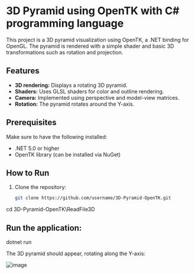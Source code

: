 # 3D Pyramid using OpenTK with C# programming language

This project is a 3D pyramid visualization using OpenTK, a .NET binding for OpenGL. The pyramid is rendered with a simple shader and basic 3D transformations such as rotation and projection.

## Features
- **3D rendering:** Displays a rotating 3D pyramid.
- **Shaders:** Uses GLSL shaders for color and outline rendering.
- **Camera:** Implemented using perspective and model-view matrices.
- **Rotation:** The pyramid rotates around the Y-axis.

## Prerequisites
Make sure to have the following installed:
- .NET 5.0 or higher
- OpenTK library (can be installed via NuGet)

## How to Run

1. Clone the repository:
   ```bash
   git clone https://github.com/username/3D-Pyramid-OpenTK.git
cd 3D-Pyramid-OpenTK\ReadFile3D

## Run the application:
dotnet run

The 3D pyramid should appear, rotating along the Y-axis:

![image](https://github.com/user-attachments/assets/93941d34-fd2b-40f7-9bed-ed02e836685f)

